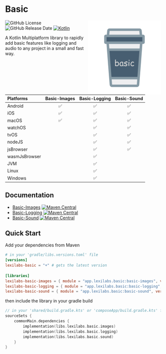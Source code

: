 # Basic
<img src="docs/images/basic.png" alt="basic" height="240" align="right"/> 

![GitHub License](https://img.shields.io/github/license/lexilabs-app/basic)
![GitHub Release Date](https://img.shields.io/github/release-date/lexilabs-app/basic)
[![Kotlin](https://img.shields.io/badge/Kotlin-2.0.20-7f52ff.svg?style=flat&logo=kotlin)](https://kotlinlang.org)

A Kotlin Multiplatform library to rapidly add basic features like logging and audio to any project in a small and fast way.

| Platforms     |     Basic-Images     |    Basic-Logging     |     Basic-Sound      |
|:--------------|:--------------------:|:--------------------:|:--------------------:|
| Android       |  :white_check_mark:  |  :white_check_mark:  |  :white_check_mark:  |
| iOS           |  :white_check_mark:  |  :white_check_mark:  |  :white_check_mark:  |
| macOS         |  :white_check_mark:  |  :white_check_mark:  |  :white_check_mark:  |
| watchOS       |                      |  :white_check_mark:  |  :white_check_mark:  |
| tvOS          |                      |  :white_check_mark:  |  :white_check_mark:  |
| nodeJS        |                      |  :white_check_mark:  |  :white_check_mark:  |
| jsBrowser     |                      |  :white_check_mark:  |  :white_check_mark:  |
| wasmJsBrowser |                      |  :white_check_mark:  |                      |
| JVM           |                      |  :white_check_mark:  |                      |
| Linux         |                      |  :white_check_mark:  |                      |
| Windows       |                      |  :white_check_mark:  |                      |

## Documentation
* [Basic-Images](basic-images/README.md) [![Maven Central](https://img.shields.io/maven-central/v/app.lexilabs.basic/basic-images?color=blue)](https://central.sonatype.com/artifact/app.lexilabs.basic/basic-images)
* [Basic-Logging](basic-logging/README.md) [![Maven Central](https://img.shields.io/maven-central/v/app.lexilabs.basic/basic-logging?color=blue)](https://central.sonatype.com/artifact/app.lexilabs.basic/basic-logging)
* [Basic-Sound](basic-sound/README.md) [![Maven Central](https://img.shields.io/maven-central/v/app.lexilabs.basic/basic-sound?color=blue)](https://central.sonatype.com/artifact/app.lexilabs.basic/basic-sound)

## Quick Start
Add your dependencies from Maven
```toml
# in your 'gradle/libs.versions.toml' file
[versions]
lexilabs-basic = "+" # gets the latest version

[libraries]
lexilabs-basic-images = { module = "app.lexilabs.basic:basic-images", version.ref = "lexilabs-basic" }
lexilabs-basic-logging = { module = "app.lexilabs.basic:basic-logging", version.ref = "lexilabs-basic" }
lexilabs-basic-sound = { module = "app.lexilabs.basic:basic-sound", version.ref = "lexilabs-basic" }
```
then include the library in your gradle build
```kotlin
// in your 'shared/build.gradle.kts' or 'composeApp/build.gradle.kts' file
sourceSets {
    commonMain.dependencies {
        implementation(libs.lexilabs.basic.images)
        implementation(libs.lexilabs.basic.logging)
        implementation(libs.lexilabs.basic.sound)
    }
}
```